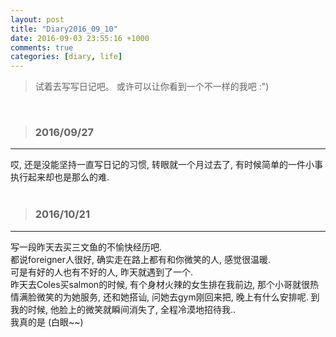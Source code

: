 ```yaml
---
layout: post
title: "Diary2016_09_10"
date: 2016-09-03 23:55:16 +1000
comments: true
categories: [diary, life]
---
```


> 试着去写写日记吧。 或许可以让你看到一个不一样的我吧 :")  

<!--more-->
<br>   

>### 2016/09/27 ###
----------
哎, 还是没能坚持一直写日记的习惯, 转眼就一个月过去了, 有时候简单的一件小事执行起来却也是那么的难.   
<br>

>### 2016/10/21 ###
----------
写一段昨天去买三文鱼的不愉快经历吧.     
都说foreigner人很好, 确实走在路上都有和你微笑的人, 感觉很温暖.     
可是有好的人也有不好的人, 昨天就遇到了一个.     
昨天去Coles买salmon的时候, 有个身材火辣的女生排在我前边, 那个小哥就很热情满脸微笑的为她服务, 还和她搭讪, 问她去gym刚回来把, 晚上有什么安排呢. 到我的时候, 他脸上的微笑就瞬间消失了, 全程冷漠地招待我..     
我真的是 (白眼~~)     
<br>
